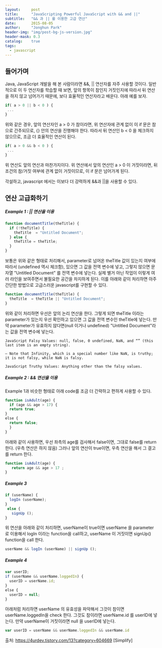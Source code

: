 ```yaml
---
layout:     post
title:      "JavaScripting Powerful JavaScript with && and ||"
subtitle:   "&& 과 || 를 이용한 고급 연산"
date:       2015-08-05
author:     "Jonghun Park"
header-img: "img/post-bg-js-version.jpg"
header-mask: 0.3
catalog:    true
tags:
  - javascript
---
```


## 들어가며

Java, JavaScript 개발을 해 본 사람이라면 &&, || 연산자를 자주 사용할 것이다. 일반적으로 이 두 연산자를 학습할 때 보면, 앞의 항목이 참인지 거짓인지에 따라서 뒤 연산을 하지 않고 넘어가기 때문에, 보다 효율적인 연산자라고 배운다. 아래 예를 보자.

```js
if( a > 0 || b < 0 ) {
 ...
}
```

위와 같은 경우, 앞의 연산자인 a > 0 가 참이라면, 위 연산자에 관계 없이 이 if 문은 참으로 간주되므로, {} 안의 연산을 진행해야 한다. 따라서 뒤 연산인 b < 0 을 체크하지 않으므로, 조금 더 효율적인 연산이 된다. 
```js
if( a > 0 && b < 0 ) {
 ...
}
```
위 연산도 앞의 연산과 마찬가지이다. 위 연산에서 앞의 연산인 a > 0 이 거짓이라면, 뒤 조건의 참/거짓 여부에 관계 없이 거짓이므로, 이 if 문은 넘어가게 된다. 



각설하고, javascript 에서는 이보다 더 강력하게 &&과 ||을 사용할 수 있다. 

## 연산 고급화하기

##### Example 1 : || 연산을 이용

```js
function documentTitle(theTitle) {
​  if (!theTitle) {
    theTitle  = "Untitled Document";
  } else {
    theTitle = theTitle;
  }
}
```

보통은 위와 같은 형태로 처리해서, parameter로 넘어온 theTitle 값이 있는지 여부에 따라서 (undefined 역시 체크함), 있으면 그 값을 전역 변수에 넣고, 그렇지 않으면 문자열 "Untitled Document" 를 전역 변수에 넣는다. 실제 별거 아닌 작업이 이렇게 여러 라인을 보여주면서 불필요한 공간을 차지하게 된다. 이를 아래와 같이 처리하면 아주 간단한 방법으로 고급스러운 javascript를 구현할 수 있다.

```js
function documentTitle(theTitle) {
  theTitle  = theTitle || "Untitled Document";
}
```
위와 같이 처리하면 우선은 앞의 논리 연산을 한다. 그렇게 되면 theTitle 이라는 parameter가 있는지 우선 확인하고 있으면 그 값을 전역 변수인 theTitle에 넣는다. 만약 parameter가 유효하지 않다면(null 이거나 undefined) "Untitled Document"라는 값을 전역 변수에 넣는다.

```
JavaScript Falsy Values: null, false, 0 undefined, NaN, and “” (this last item is an empty string).

— Note that Infinity, which is a special number like NaN, is truthy; it is not falsy, while NaN is falsy.

JavaScript Truthy Values: Anything other than the falsy values.
```


##### Example 2 : && 연산을 이용

Example 1과 비슷한 형태로 아래 code를 조금 더 간략하고 편하게 사용할 수 있다.

```js
function isAdult(age) {
  if (age && age > 17) {
  return true;
}
​else {
  return false;
  }
}
```
아래와 같이 사용하면, 우선 좌측의 age를 검사해서 false이면, 그대로 false를 return 한다. (우측 연산은 하지 않음) 그러나 앞의 연산이 true이면, 우측 연산을 해서 그 결고를 return 한다. 
```js
function isAdult(age) {
   return age && age > 17 ;
}
```


##### Example 3
```js
if (userName) {
  logIn (userName);
}
 else {
   signUp ();
}
```
위 연산을 아래와 같이 처리하면, userName이 true이면 userName 을 parameter 로 이용해서 logIn 이라는 function을 call하고, userName 이 거짓이면 signUp() function을 call 한다.
```js
userName && logIn (userName) || signUp ();
```



##### Example 4
```js
var userID;
​if (userName && userName.loggedIn) {
  userID = userName.id;
}
​else {
  userID = null;
}
```
아래처럼 처리하면 userName 의 유효성을 파악해서 그것이 참이면 userName.loggedIn을 check 한다. 그것도 참이라면 userName.id 를 userID에 넣는다. 만약 userName이 거짓이라면 null 을 userID에 넣는다.
```js
var userID = userName && userName.loggedIn && userName.id
```

출처: https://4urdev.tistory.com/13?category=604669 [Simplify]